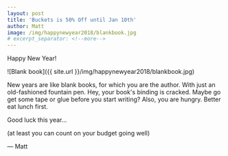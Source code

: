 ```yaml
---
layout: post
title: 'Buckets is 50% Off until Jan 10th'
author: Matt
image: /img/happynewyear2018/blankbook.jpg
# excerpt_separator: <!--more-->
---
```


Happy New Year!

![Blank book]({{ site.url }}/img/happynewyear2018/blankbook.jpg)

New years are like blank books, for which you are the author.  With just an old-fashioned fountain pen.  Hey, your book's binding is cracked.  Maybe go get some tape or glue before you start writing?  Also, you are hungry.  Better eat lunch first.

Good luck this year...

(at least you can count on your budget going well)

&mdash; Matt
